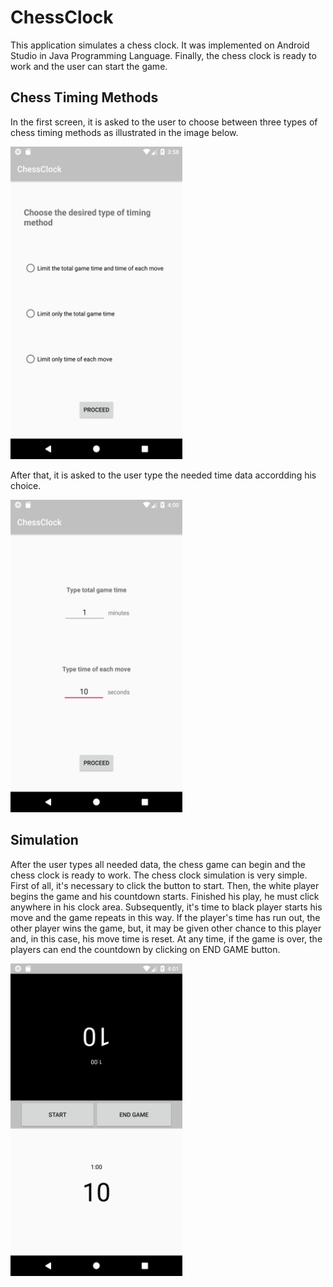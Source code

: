 # ChessClock

This application simulates a chess clock. It was implemented on Android Studio in Java Programming Language.
 Finally, the chess clock is ready to work and the user can start the game. 

## Chess Timing Methods

In the first screen, it is asked to the user to choose between three types of chess timing methods as illustrated in the image below.

<img src="/images/ChooseTypeScreen.png" width="275" height="500">

After that, it is asked to the user type the needed time data accordding his choice.

<img src="/images/OptionsOfTypeScreen.png" width="275" height="500">

## Simulation

After the user types all needed data, the chess game can begin and the chess clock is ready to work. The chess clock simulation is very simple. First of all, it's necessary to click the button to start. Then, the white player begins the game and his countdown starts. Finished his play, he must click anywhere in his clock area. Subsequently, it's time to black player starts his move and the game repeats in this way. If the player's time has run out,  the other player wins the game, but, it may be given other chance to this player and, in this case, his move time is reset. At any time, if the game is over, the players can end the countdown by clicking on END GAME button.

<img src="/images/CountDownScreen.png" width="275" height="500">
